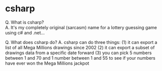 # csharp

Q. What is csharp?  
A. It's my completely original (sarcasm) name for a lottery guessing game using c# and .net...

Q. What does csharp do?
A. csharp can do three things: 
    (1) it can export a list of all Mega Millions drawings since 2002
    (2) it can export a subset of drawings data from a specific date forward
    (3) you can pick 5 numbers between 1 and 70 and 1 number between 1 and 55 to see if your numbers have ever won the Mega Millions jackpot
    
    
